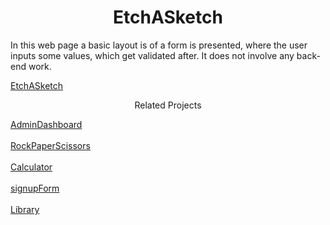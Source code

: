 <h1 align="center">EtchASketch</h1>

In this web page a basic layout is of a form is presented, where the user inputs some values, which get validated after. It does not involve any back-end work.

[EtchASketch](https://vvasilopoulos0.github.io/EtchASketch/)

<p align="center">Related Projects</p>

[AdminDashboard](https://vvasilopoulos0.github.io/AdminDashboard/)<br/><br/>
[RockPaperScissors](https://vvasilopoulos0.github.io/RockPaperScissors/)<br/><br/>
[Calculator](https://vvasilopoulos0.github.io/Calculator/)<br/><br/>
[signupForm](https://vvasilopoulos0.github.io/signupForm/)<br/><br/>
[Library](https://vvasilopoulos0.github.io/Library/)

